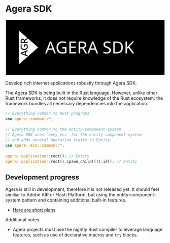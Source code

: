 # Agera SDK

<p align="center">

<img src="./assets/logo.svg" width="500">

</p>

Develop rich internet applications robustly through Agera SDK.

The Agera SDK is being built in the Rust language. However, unlike other Rust frameworks, it does not require knowledge of the Rust ecosystem: the framework bundles all necessary dependencies into the application.

```rust
// Everything common to Rust programs
use agera::common::*;

// Everything common to the entity-component-system.
// Agera SDK uses `bevy_ecs` for the entity-component-system
// and adds several operation traits to Entity.
use agera::ecs::common::*;

agera::application::root(); // Entity
agera::application::root().spawn_child(()).id(); // Entity
```

## Development progress

Agera is still in development, therefore it is not released yet. It should feel similiar to Adobe AIR or Flash Platform, but using the entity-component-system pattern and containing additional built-in features.

- [Here are short plans](docs/plans.md)

Additional notes:

- Agera projects must use the nightly Rust compiler to leverage language features, such as use of declarative macros and `try` blocks.
